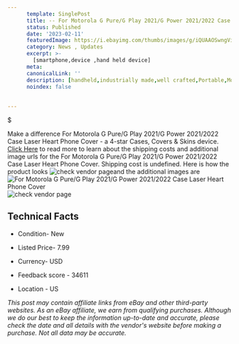 ```yaml
---
      template: SinglePost
      title: -- For Motorola G Pure/G Play 2021/G Power 2021/2022 Case Laser Heart Phone Cover
      status: Published
      date: '2023-02-11'
      featuredImage: https://i.ebayimg.com/thumbs/images/g/iQUAAOSwngViP3GU/s-l225.jpg
      category: News , Updates
      excerpt: >-
        [smartphone,device ,hand held device]
      meta:
      canonicalLink: ''
      description: [handheld,industrially made,well crafted,Portable,Mobile,Compact,Convenient,Lightweight,Maneuverable,Man-portable,Miniature,Carriable,Hand-held,Light,Holdable,Transportable,Mobile device,Pocket-sized,On-the-go,Wireless,Cordless,Compact size,Convenient size, smartphone,device ,hand held device]
      noindex: false
      
        
---
```

$

Make a difference For Motorola G Pure/G Play 2021/G Power 2021/2022 Case Laser Heart Phone Cover - a 4-star Cases, Covers & Skins device. [Click Here](https://www.ebay.com/itm/275298553003?hash=item4019128cab%3Ag%3AiQUAAOSwngViP3GU&mkevt=1&mkcid=1&mkrid=711-53200-19255-0&campid=%253CePNCampaignId%253E&customid=%253CreferenceId%253E&toolid=10049) to read more to learn about the shipping costs and additional image urls for the For Motorola G Pure/G Play 2021/G Power 2021/2022 Case Laser Heart Phone Cover. Shipping cost is undefined. Here is how the product looks ![check vendor page](https://i.ebayimg.com/thumbs/images/g/iQUAAOSwngViP3GU/s-l225.jpg)and the additional images are![For Motorola G Pure/G Play 2021/G Power 2021/2022 Case Laser Heart Phone Cover](https://i.ebayimg.com/images/g/iQUAAOSwngViP3GU/s-l1200.jpg)![check vendor page](https://origin-galleryplus.ebayimg.com/ws/web/275298553003_2_0_1/225x225.jpg,https://origin-galleryplus.ebayimg.com/ws/web/275298553003_3_0_1/225x225.jpg,https://origin-galleryplus.ebayimg.com/ws/web/275298553003_4_0_1/225x225.jpg,https://origin-galleryplus.ebayimg.com/ws/web/275298553003_5_0_1/225x225.jpg,https://origin-galleryplus.ebayimg.com/ws/web/275298553003_6_0_1/225x225.jpg,https://origin-galleryplus.ebayimg.com/ws/web/275298553003_7_0_1/225x225.jpg,https://origin-galleryplus.ebayimg.com/ws/web/275298553003_8_0_1/225x225.jpg,https://origin-galleryplus.ebayimg.com/ws/web/275298553003_9_0_1/225x225.jpg)



 ## Technical Facts 



     
      

 - Condition- New 


      

 - Listed Price- 7.99 


      

 - Currency- USD 


      

 - Feedback score - 34611 


      

 - Location - US 


      
      

 *_This post may contain affiliate links from eBay and other third-party websites. As an eBay affiliate, we earn from qualifying purchases. Although we do our best to keep the information up-to-date and accurate, please check the date and all details with the vendor's website before making a purchase. Not all data may be accurate._*






